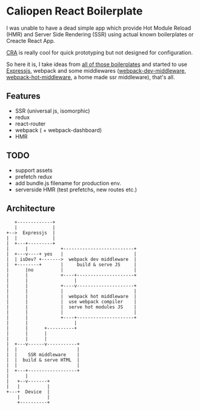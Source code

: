 # Caliopen React Boilerplate

I was unable to have a dead simple app which provide Hot Module Reload (HMR) and Server Side
Rendering (SSR) using actual known boilerplates or Creacte React App.

[CRA](https://github.com/facebookincubator/create-react-app) is really cool for quick prototyping
but not designed for configuration.

So here it is, I take ideas from [all of those boilerplates](http://andrewhfarmer.com/starter-project/)
and started to use [Expressjs](http://expressjs.com/), webpack and some middlewares
([webpack-dev-middleware](https://github.com/webpack/webpack-dev-middleware),
[webpack-hot-middleware](https://github.com/glenjamin/webpack-hot-middleware), a home made ssr
middleware), that's all.

## Features

* SSR (universal js, isomorphic)
* redux
* react-router
* webpack ( + webpack-dashboard)
* HMR

## TODO

* support assets
* prefetch redux
* add bundle.js filename for production env.
* serverside HMR (test prefetchs, new routes etc.)

## Architecture

```
   +-------------+
   |             |
+-->  Expressjs  |
|  |             |
|  +---+---------+
|      |            +--------------------------+
|  +---v----+ yes   |                          |
|  | isDev? +------->  webpack dev middleware  |
|  +--------+       |     build & serve JS     |
|      |no          |                          |
|      |            +----+---------------------+
|      |                 |
|      |            +----v---------------------+
|      |            |                          |
|      |            |  webpack hot middleware  |
|      |            |  use webpack compiler    |
|      |            |  serve hot modules JS    |
|      |            |                          |
|      |            +----+---------------------+
|      |                 |
|      |      +----------+
|      |      |
|      |      |
|  +---v------v-----------+
|  |                      |
|  |    SSR middleware    |
|  |  build & serve HTML  |
|  |                      |
|  +---+------------------+
|      |
|   +--v-------+
|   |          |
+---+  Device  |
    |          |
    +----------+
```
